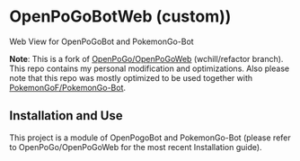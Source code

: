 # OpenPoGoBotWeb (custom))
Web View for OpenPoGoBot and PokemonGo-Bot

**Note**: This is a fork of [OpenPoGo/OpenPoGoWeb](https://github.com/OpenPoGo/OpenPoGoWeb/) (wchill/refactor branch). This repo contains my personal modification and optimizations. Also please note that this repo was mostly optimized to be used together with [PokemonGoF/PokemonGo-Bot](https://github.com/PokemonGoF/PokemonGo-Bot/).

## Installation and Use
This project is a module of OpenPogoBot and PokemonGo-Bot (please refer to OpenPoGo/OpenPoGoWeb for the most recent Installation guide).
